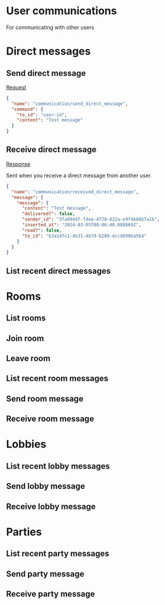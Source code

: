# User communications
For communicating with other users

# Direct messages
## Send direct message
[Request](/priv/static/schema/commands/communication/send_direct_message_command.json)

```json
{
  "name": "communication/send_direct_message",
  "command": {
    "to_id": "user-id",
    "content": "Test message"
  }
}
```

## Receive direct message
[Response](/priv/static/schema/messages/communication/received_direct_message.json)

Sent when you receive a direct message from another user.

```json
{
  "name": "communication/received_direct_message",
  "message": {
    "message": {
      "content": "Test message",
      "delivered?": false,
      "sender_id": "3fa9944f-f4ea-4778-822a-e9f4b88b7a1b",
      "inserted_at": "2024-03-05T00:06:40.888869Z",
      "read?": false,
      "to_id": "b3a14fc1-de31-4b7d-b289-dccd6986a564"
    }
  }
}
```

## List recent direct messages


# Rooms
## List rooms

## Join room

## Leave room

## List recent room messages

## Send room message

## Receive room message


# Lobbies
## List recent lobby messages

## Send lobby message

## Receive lobby message


# Parties
## List recent party messages

## Send party message

## Receive party message

